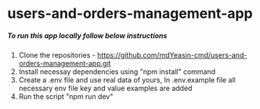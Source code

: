 # users-and-orders-management-app

##### To run this app locally follow below instructions

1. Clone the repositories - https://github.com/mdYeasin-cmd/users-and-orders-management-app.git
2. Install necessay dependencies using "npm install" command
3. Create a .env file and use real data of yours, In .env.example file all necessary env file key and value examples are added
4. Run the script "npm run dev"
